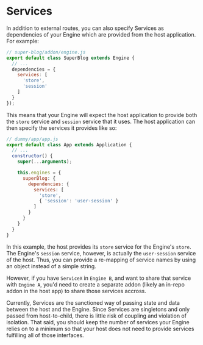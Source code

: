# Services

In addition to external routes, you can also specify Services as dependencies of your Engine which are provided from the host application. For example:

```js
// super-blog/addon/engine.js
export default class SuperBlog extends Engine {
  // ...
  dependencies = {
    services: [
      'store',
      'session'
    ]
  }
});
```

This means that your Engine will expect the host application to provide both the `store` service and `session` service that it uses. The host application can then specify the services it provides like so:

```js
// dummy/app/app.js
export default class App extends Application {
  // ...
  constructor() {
    super(...arguments);

    this.engines = {
      superBlog: {
        dependencies: {
          services: [
            'store',
            { 'session': 'user-session' }
          ]
        }
      }
    }
  }
}
```

In this example, the host provides its `store` service for the Engine's `store`. The Engine's `session` service, however, is actually the `user-session` service of the host. Thus, you can provide a re-mapping of service names by using an object instead of a simple string.

However, if you have `ServiceX` in `Engine B`, and want to share that service with `Engine A`, you'd need to create a separate addon (likely an in-repo addon in the host app) to share those services accross.

Currently, Services are the sanctioned way of passing state and data between the host and the Engine. Since Services are singletons and only passed from host-to-child, there is little risk of coupling and violation of isolation. That said, you should keep the number of services your Engine relies on to a minimum so that your host does not need to provide services fulfilling all of those interfaces.

